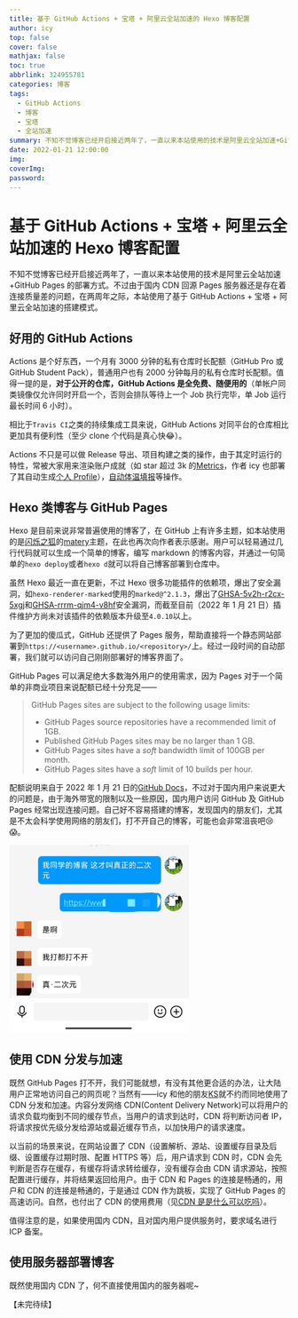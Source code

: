 ```yaml
---
title: 基于 GitHub Actions + 宝塔 + 阿里云全站加速的 Hexo 博客配置
author: icy
top: false
cover: false
mathjax: false
toc: true
abbrlink: 324955781
categories: 博客
tags:
  - GitHub Actions
  - 博客
  - 宝塔
  - 全站加速
summary: 不知不觉博客已经开启接近两年了，一直以来本站使用的技术是阿里云全站加速+GitHub Pages 的部署方式。不过由于国内 CDN 回源 Pages 服务器还是存在着连接质量差的问题，在两周年之际，本站使用了基于 GitHub Actions + 宝塔 + 阿里云全站加速的搭建模式。
date: 2022-01-21 12:00:00
img:
coverImg:
password:
---
```


# 基于 GitHub Actions + 宝塔 + 阿里云全站加速的 Hexo 博客配置

不知不觉博客已经开启接近两年了，一直以来本站使用的技术是阿里云全站加速+GitHub Pages 的部署方式。不过由于国内 CDN 回源 Pages 服务器还是存在着连接质量差的问题，在两周年之际，本站使用了基于 GitHub Actions + 宝塔 + 阿里云全站加速的搭建模式。

## 好用的 GitHub Actions

Actions 是个好东西，一个月有 3000 分钟的私有仓库时长配额（GitHub Pro 或 GitHub Student Pack），普通用户也有 2000 分钟每月的私有仓库时长配额。值得一提的是，**对于公开的仓库，GitHub Actions 是全免费、随便用的**（单帐户同类镜像仅允许同时开启一个，否则会排队等待上一个 Job 执行完毕，单 Job 运行最长时间 6 小时）。

相比于`Travis CI`之类的持续集成工具来说，GitHub Actions 对同平台的仓库相比更加具有便利性（至少 clone 个代码是真心快:joy:）。

Actions 不只是可以做 Release 导出、项目构建之类的操作，由于其定时运行的特性，常被大家用来渲染账户成就（如 star 超过 3k 的[Metrics](https://github.com/lowlighter/metrics)，作者 icy 也部署了其自动生成[个人 Profile](https://github.com/icy-blue)），[自动体温填报](https://github.com/zhangt2333/actions-SduElectricityReminder)等操作。

## Hexo 类博客与 GitHub Pages

Hexo 是目前来说非常普遍使用的博客了，在 GitHub 上有许多主题，如本站使用的是[闪烁之狐](http://blinkfox.com/)的[matery](matery)主题，在此也再次向作者表示感谢。用户可以轻易通过几行代码就可以生成一个简单的博客，编写 markdown 的博客内容，并通过一句简单的`hexo deploy`或者`hexo d`就可以将自己博客部署到仓库中。

虽然 Hexo 最近一直在更新，不过 Hexo 很多功能插件的依赖项，爆出了安全漏洞，如`hexo-renderer-marked`使用的`marked@^2.1.3`，爆出了[GHSA-5v2h-r2cx-5xgj](https://github.com/advisories/GHSA-5v2h-r2cx-5xgj)和[GHSA-rrrm-qjm4-v8hf](https://github.com/advisories/GHSA-rrrm-qjm4-v8hf)安全漏洞，而截至目前（2022 年 1 月 21 日）插件维护方尚未对该插件的依赖版本升级至`4.0.10`以上。

为了更加的傻瓜式，GitHub 还提供了 Pages 服务，帮助直接将一个静态网站部署到`https://<username>.github.io/<repository>/`上。经过一段时间的自动部署，我们就可以访问自己刚刚部署好的博客界面了。

GitHub Pages 可以满足绝大多数海外用户的使用需求，因为 Pages 对于一个简单的非商业项目来说配额已经十分充足——

>GitHub Pages sites are subject to the following usage limits:
>
>- GitHub Pages source repositories have a recommended limit of 1GB. 
>- Published GitHub Pages sites may be no larger than 1 GB.
>- GitHub Pages sites have a *soft* bandwidth limit of 100GB per month.
>- GitHub Pages sites have a *soft* limit of 10 builds per hour.

配额说明来自于 2022 年 1 月 21 日的[GitHub Docs](https://docs.github.com/cn/pages/getting-started-with-github-pages/about-github-pages#usage-limits)，不过对于国内用户来说更大的问题是，由于海外带宽的限制以及一些原因，国内用户访问 GitHub 及 GitHub Pages 经常出现连接问题。自己好不容易搭建的博客，发现国内的朋友们，尤其是不太会科学使用网络的朋友们，打不开自己的博客，可能也会非常沮丧吧:cry::scream:。

<img src="../images/2022012101.jpg" alt="真·二次元" style="zoom: 33%;" />

## 使用 CDN 分发与加速

既然 GitHub Pages 打不开，我们可能就想，有没有其他更合适的办法，让大陆用户正常地访问自己的网页呢？当然有——icy 和他的朋友[KS](https://www.kskun.com/)就不约而同地使用了 CDN 分发和加速。内容分发网络 CDN(Content Delivery Network)可以将用户的请求负载均衡到不同的缓存节点，当用户的请求到达时，CDN 将判断访问者 IP，将请求按优先级分发给源站或最近缓存节点，以加快用户的请求速度。

以当前的场景来说，在网站设置了 CDN（设置解析、源站、设置缓存目录及后缀、设置缓存过期时限、配置 HTTPS 等）后，用户请求到 CDN 时，CDN 会先判断是否存在缓存，有缓存将请求转给缓存，没有缓存会由 CDN 请求源站，按照配置进行缓存，并将结果返回给用户。由于 CDN 和 Pages 的连接是畅通的，用户和 CDN 的连接是畅通的，于是通过 CDN 作为跳板，实现了 GitHub Pages 的高速访问。自然，也付出了 CDN 的使用费用（见[CDN 是是什么可以吃吗](./CDN是什么可以吃吗.md)）。

值得注意的是，如果使用国内 CDN，且对国内用户提供服务时，要求域名进行 ICP 备案。

## 使用服务器部署博客

既然使用国内 CDN 了，何不直接使用国内的服务器呢~

【未完待续】